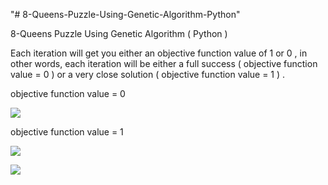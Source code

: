 "# 8-Queens-Puzzle-Using-Genetic-Algorithm-Python" 

8-Queens Puzzle Using Genetic Algorithm ( Python )

Each iteration will get you either an objective function value of 1 or 0 , in other words, each iteration will be either a full success ( objective function value = 0 ) or a very close solution ( objective function value = 1 ) .



objective function value = 0

![](https://github.com/IssamAbdoh/8-Queens-Puzzle-Using-Genetic-Algorithm-Python/blob/main/Output%20Samples/Capture2.PNG)



objective function value = 1

![](https://github.com/IssamAbdoh/8-Queens-Puzzle-Using-Genetic-Algorithm-Python/blob/main/Output%20Samples/Capture1.PNG)



![](https://github.com/IssamAbdoh/8-Queens-Puzzle-Using-Genetic-Algorithm-Python/blob/main/Output%20Samples/Capture3.PNG)
